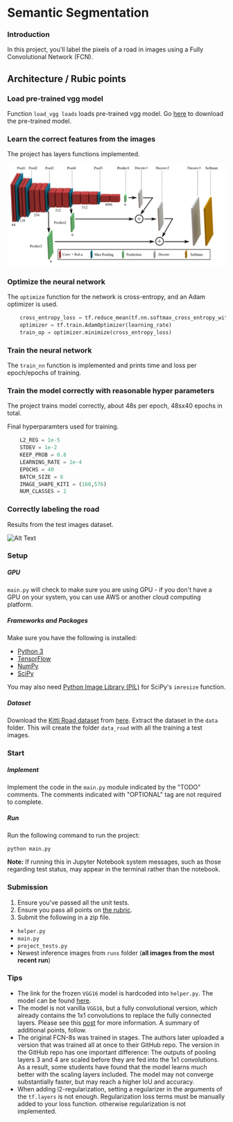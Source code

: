 # Semantic Segmentation
### Introduction
In this project, you'll label the pixels of a road in images using a Fully Convolutional Network (FCN).

## Architecture / Rubic points

### Load pre-trained vgg model

Function ```load_vgg loads``` loads pre-trained vgg model. Go <a href = "https://s3-us-west-1.amazonaws.com/udacity-selfdrivingcar/advanced_deep_learning/data_road.zip">here</a> to download the pre-trained model.

### Learn the correct features from the images

The project has layers functions implemented. 

![alt text](./examples/3-Figure3-1.png "NN model")

### Optimize the neural network

The ```optimize``` function for the network is cross-entropy, and an Adam optimizer is used. 

```python
    cross_entropy_loss = tf.reduce_mean(tf.nn.softmax_cross_entropy_with_logits(logits=logits, labels=labels))
    optimizer = tf.train.AdamOptimizer(learning_rate)
    train_op = optimizer.minimize(cross_entropy_loss)

```

### Train the neural network

The ```train_nn``` function is implemented and prints time and loss per epoch/epochs of training.

### Train the model correctly with reasonable hyper parameters

The project trains model correctly, about 48s per epoch, 48sx40 epochs in total.

Final hyperparamters used for training.

```python
    L2_REG = 1e-5
    STDEV = 1e-2
    KEEP_PROB = 0.8
    LEARNING_RATE = 1e-4
    EPOCHS = 40
    BATCH_SIZE = 8
    IMAGE_SHAPE_KITI = (160,576)
    NUM_CLASSES = 2
```

### Correctly labeling the road

Results from the test images dataset.

![Alt Text](./examples/video1.gif)


### Setup
##### GPU
`main.py` will check to make sure you are using GPU - if you don't have a GPU on your system, you can use AWS or another cloud computing platform.
##### Frameworks and Packages
Make sure you have the following is installed:
 - [Python 3](https://www.python.org/)
 - [TensorFlow](https://www.tensorflow.org/)
 - [NumPy](http://www.numpy.org/)
 - [SciPy](https://www.scipy.org/)

You may also need [Python Image Library (PIL)](https://pillow.readthedocs.io/) for SciPy's `imresize` function.

##### Dataset
Download the [Kitti Road dataset](http://www.cvlibs.net/datasets/kitti/eval_road.php) from [here](http://www.cvlibs.net/download.php?file=data_road.zip).  Extract the dataset in the `data` folder.  This will create the folder `data_road` with all the training a test images.

### Start
##### Implement
Implement the code in the `main.py` module indicated by the "TODO" comments.
The comments indicated with "OPTIONAL" tag are not required to complete.
##### Run
Run the following command to run the project:
```
python main.py
```
**Note:** If running this in Jupyter Notebook system messages, such as those regarding test status, may appear in the terminal rather than the notebook.


### Submission
1. Ensure you've passed all the unit tests.
2. Ensure you pass all points on [the rubric](https://review.udacity.com/#!/rubrics/989/view).
3. Submit the following in a zip file.
 - `helper.py`
 - `main.py`
 - `project_tests.py`
 - Newest inference images from `runs` folder  (**all images from the most recent run**)
 
### Tips
- The link for the frozen `VGG16` model is hardcoded into `helper.py`.  The model can be found [here](https://s3-us-west-1.amazonaws.com/udacity-selfdrivingcar/vgg.zip).
- The model is not vanilla `VGG16`, but a fully convolutional version, which already contains the 1x1 convolutions to replace the fully connected layers. Please see this [post](https://s3-us-west-1.amazonaws.com/udacity-selfdrivingcar/forum_archive/Semantic_Segmentation_advice.pdf) for more information.  A summary of additional points, follow. 
- The original FCN-8s was trained in stages. The authors later uploaded a version that was trained all at once to their GitHub repo.  The version in the GitHub repo has one important difference: The outputs of pooling layers 3 and 4 are scaled before they are fed into the 1x1 convolutions.  As a result, some students have found that the model learns much better with the scaling layers included. The model may not converge substantially faster, but may reach a higher IoU and accuracy. 
- When adding l2-regularization, setting a regularizer in the arguments of the `tf.layers` is not enough. Regularization loss terms must be manually added to your loss function. otherwise regularization is not implemented.

